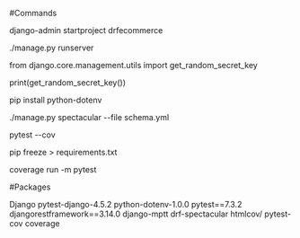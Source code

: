 #Commands

django-admin startproject drfecommerce

./manage.py runserver

from django.core.management.utils import get_random_secret_key

print(get_random_secret_key())

pip install python-dotenv

./manage.py spectacular --file schema.yml

 pytest --cov

 pip freeze > requirements.txt

 coverage run -m pytest

#Packages

Django
pytest-django-4.5.2
python-dotenv-1.0.0
pytest==7.3.2
djangorestframework==3.14.0
django-mptt
drf-spectacular
htmlcov/
pytest-cov
coverage